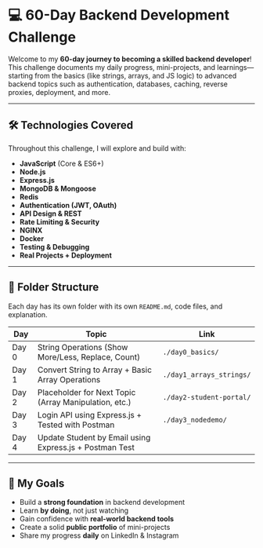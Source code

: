 # 💻 60-Day Backend Development Challenge

Welcome to my **60-day journey to becoming a skilled backend developer**! This challenge documents my daily progress, mini-projects, and learnings—starting from the basics (like strings, arrays, and JS logic) to advanced backend topics such as authentication, databases, caching, reverse proxies, deployment, and more.

---

## 🛠️ Technologies Covered

Throughout this challenge, I will explore and build with:

- **JavaScript** (Core & ES6+)
- **Node.js**
- **Express.js**
- **MongoDB & Mongoose**
- **Redis**
- **Authentication (JWT, OAuth)**
- **API Design & REST**
- **Rate Limiting & Security**
- **NGINX**
- **Docker**
- **Testing & Debugging**
- **Real Projects + Deployment**

---

## 📁 Folder Structure

Each day has its own folder with its own `README.md`, code files, and explanation.

| Day   | Topic                                                     | Link                |
|-------|-----------------------------------------------------------|---------------------|
| Day 0 | String Operations (Show More/Less, Replace, Count)        | `./day0_basics/`           |
| Day 1 | Convert String to Array + Basic Array Operations          | `./day1_arrays_strings/`           |
| Day 2 | Placeholder for Next Topic (Array Manipulation, etc.)     | `./day2-student-portal/`           |
| Day 3 | Login API using Express.js + Tested with Postman          | `./day3_nodedemo/`           |
| Day 4 | Update Student by Email using Express.js + Postman Test 
---

## 🎯 My Goals

- Build a **strong foundation** in backend development  
- Learn **by doing**, not just watching  
- Gain confidence with **real-world backend tools**  
- Create a solid **public portfolio** of mini-projects  
- Share my progress **daily** on LinkedIn & Instagram  



